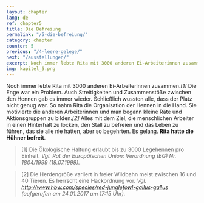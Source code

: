 ```yaml
---
layout: chapter
lang: de
ref: chapter5
title: Die Befreiung
permalink: "/5-die-befreiung/"
category: chapter
counter: 5
previous: "/4-leere-gelege/"
next: "/ausstellungen/"
excerpt: Noch immer lebte Rita mit 3000 anderen Ei-Arbeiterinnen zusammen. Die Enge war ein Problem ...
img: kapitel_5.png
---
```


Noch immer lebte Rita mit 3000 anderen Ei-Arbeiterinnen zusammen._[1]_ Die Enge war ein Problem. Auch Streitigkeiten und Zusammenstöße zwischen den Hennen gab es immer wieder. Schließlich wussten alle, dass der Platz nicht genug war. So nahm Rita die Organisation der Hennen in die Hand. Sie motivierte die anderen Arbeiterinnen und man begann kleine Räte und Aktionsgruppen zu bilden._[2]_ Alles mit dem Ziel, die menschlichen Arbeiter in einen Hinterhalt zu locken, den Stall zu befreien und das Leben zu führen, das sie alle nie hatten, aber so begehrten. Es gelang. **Rita hatte die Hühner befreit**.

> [1] Die Ökologische Haltung erlaubt bis zu 3000 Legehennen pro Einheit.
_Vgl. Rat der Europäischen Union: Verordnung (EG) Nr. 1804/1999 (19.07.1999)._

> [2] Die Herdengröße variiert in freier Wildbahn meist zwischen 16 und 40 Tieren. Es herrscht eine Hackordnung vor.
_Vgl. http://www.hbw.com/species/red-junglefowl-gallus-gallus (aufgerufen am 24.01.2017 um 17:15 Uhr)._
